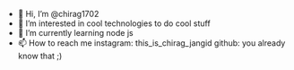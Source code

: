 - 👋 Hi, I’m @chirag1702
- 👀 I’m interested in cool technologies to do cool stuff
- 🌱 I’m currently learning node js
- 📫 How to reach me instagram:
                     this_is_chirag_jangid
                     github:
                     you already know that ;)

<!---
chirag1702/chirag1702 is a ✨ special ✨ repository because its `README.md` (this file) appears on your GitHub profile.
You can click the Preview link to take a look at your changes.
--->
